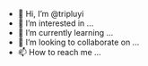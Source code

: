- 👋 Hi, I’m @tripluyi
- 👀 I’m interested in ...
- 🌱 I’m currently learning ...
- 💞️ I’m looking to collaborate on ...
- 📫 How to reach me ...

<!---
tripluyi/tripluyi is a ✨ special ✨ repository because its `README.md` (this file) appears on your GitHub profile.
You can click the Preview link to take a look at your changes.
--->
